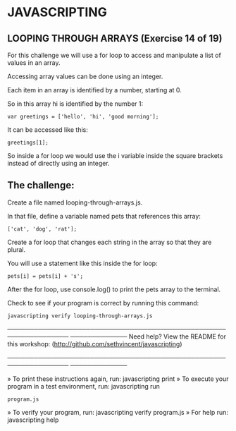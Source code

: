 # JAVASCRIPTING

## LOOPING THROUGH ARRAYS (Exercise 14 of 19)

 For this challenge we will use a for loop to access and manipulate a list
 of values in an array.

 Accessing array values can be done using an integer.

 Each item in an array is identified by a number, starting at 0.

 So in this array hi is identified by the number 1:

    var greetings = ['hello', 'hi', 'good morning'];

 It can be accessed like this:

    greetings[1];

 So inside a for loop we would use the i variable inside the square
 brackets instead of directly using an integer.

## The challenge:

 Create a file named looping-through-arrays.js.

 In that file, define a variable named pets that references this array:

    ['cat', 'dog', 'rat'];

 Create a for loop that changes each string in the array so that they are
 plural.

 You will use a statement like this inside the for loop:

    pets[i] = pets[i] + 's';

 After the for loop, use console.log() to print the pets array to the
 terminal.

 Check to see if your program is correct by running this command:

    javascripting verify looping-through-arrays.js

────────────────────────────────────────────────────────────────
─────────────
 Need help? View the README for this workshop:
 (http://github.com/sethvincent/javascripting)

────────────────────────────────────────────────────────────────
─────────────

  » To print these instructions again, run: javascripting print
  » To execute your program in a test environment, run: javascripting run

    program.js
  » To verify your program, run: javascripting verify program.js
  » For help run: javascripting help
